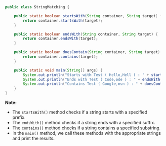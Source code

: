 ```java
public class StringMatching {

    public static boolean startsWith(String container, String target) {
        return container.startsWith(target);
    }

    public static boolean endsWith(String container, String target) {
        return container.endsWith(target);
    }

    public static boolean doesContain(String container, String target) {
        return container.contains(target);
    }

    public static void main(String[] args) {
        System.out.println("Starts with Test ( Hello,Hell ) : " + startsWith("Hello", "Hell"));
        System.out.println("Ends with Test ( Code,ode ) : " + endsWith("Code", "ode"));
        System.out.println("Contains Test ( Google,msn ) : " + doesContain("Google", "msn"));
    }
}
```

**Note:**

* The `startsWith()` method checks if a string starts with a specified prefix.
* The `endsWith()` method checks if a string ends with a specified suffix.
* The `contains()` method checks if a string contains a specified substring.
* In the `main()` method, we call these methods with the appropriate strings and print the results.
